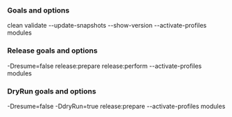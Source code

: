 
### Goals and options

clean validate --update-snapshots --show-version  --activate-profiles modules

### Release goals and options

-Dresume=false release:prepare release:perform --activate-profiles modules


### DryRun goals and options

-Dresume=false -DdryRun=true release:prepare   --activate-profiles modules
